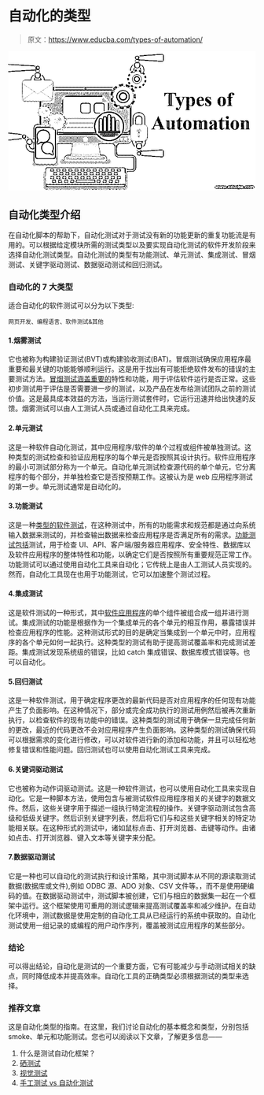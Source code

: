 # 自动化的类型

> 原文：<https://www.educba.com/types-of-automation/>

![types of automation](img/eeb4978bd3bc57b885deff2f3ed36ce7.png)



## 自动化类型介绍

在自动化脚本的帮助下，自动化测试对于测试没有新的功能更新的重复功能流是有用的。可以根据给定模块所需的测试类型以及要实现自动化测试的软件开发阶段来选择自动化测试类型。自动化测试的类型有功能测试、单元测试、集成测试、冒烟测试、关键字驱动测试、数据驱动测试和回归测试。

### 自动化的 7 大类型

适合自动化的软件测试可以分为以下类型:

<small>网页开发、编程语言、软件测试&其他</small>

#### 1.烟雾测试

它也被称为构建验证测试(BVT)或构建验收测试(BAT)。冒烟测试确保应用程序最重要和最关键的功能能够顺利运行。这是用于找出有可能拒绝软件发布的错误的主要测试方法。[冒烟测试涵盖重要的](https://www.educba.com/smoke-testing/)特性和功能，用于评估软件运行是否正常。这些初步测试用于评估是否需要进一步的测试，以及产品在发布给测试团队之前的测试价值。这是最具成本效益的方法，当运行测试套件时，它运行迅速并给出快速的反馈。烟雾测试可以由人工测试人员或通过自动化工具来完成。

#### 2.单元测试

这是一种软件自动化测试，其中应用程序/软件的单个过程或组件被单独测试。这种类型的测试检查和验证应用程序的每个单元是否按照其设计执行。软件应用程序的最小可测试部分称为一个单元。自动化单元测试检查源代码的单个单元，它分离程序的每个部分，并单独检查它是否按预期工作。这被认为是 web 应用程序测试的第一步。单元测试通常是自动化的。

#### 3.功能测试

这是一种[类型的软件测试](https://www.educba.com/types-of-software-testing/)，在这种测试中，所有的功能需求和规范都是通过向系统输入数据来测试的，并检查输出数据来检查应用程序是否满足所有的需求。[功能测试包括](https://www.educba.com/what-is-functional-testing/)测试，用于检查 UI、API、客户端/服务器应用程序、安全特性、数据库以及软件应用程序的整体特性和功能，以确定它们是否按照所有重要规范正常工作。功能测试可以通过使用自动化工具来自动化；它传统上是由人工测试人员实现的。然而，自动化工具现在也用于功能测试，它可以加速整个测试过程。

#### 4.集成测试

这是软件测试的一种形式，其中[软件应用程序](https://www.educba.com/what-is-application-software-its-types/)的单个组件被组合成一组并进行测试。集成测试的功能是根据作为一个集成单元的各个单元的相互作用，暴露错误并检查应用程序的性能。这种测试形式的目的是确定当集成到一个单元中时，应用程序的各个单元如何一起执行。这种类型的测试有助于提高测试覆盖率和完成测试差距。集成测试发现系统级的错误，比如 catch 集成错误、数据库模式错误等。也可以自动化。

#### 5.回归测试

这是一种软件测试，用于确定程序更改的最新代码是否对应用程序的任何现有功能产生了负面影响。在这种情况下，部分或完全成功执行的测试用例然后被再次重新执行，以检查软件的现有功能中的错误。这种类型的测试用于确保一旦完成任何新的更改，最近的代码更改不会对应用程序产生负面影响。这种类型的测试确保代码可以根据需求的变化进行修改，可以对软件进行新的添加和功能，并且可以轻松地修复错误和性能问题。回归测试也可以使用自动化测试工具来完成。

#### 6.关键词驱动测试

它也被称为动作词驱动测试。这是一种软件测试，也可以使用自动化工具来实现自动化。它是一种脚本方法，使用包含与被测试软件应用程序相关的关键字的数据文件。然后，这些关键字用于描述一组执行特定流程的操作。关键字驱动测试包含高级和低级关键字。然后识别关键字列表，然后将它们与和这些关键字相关的特定功能相关联。在这种形式的测试中，诸如鼠标点击、打开浏览器、击键等动作。由诸如点击、打开浏览器、键入文本等关键字来分配。

#### 7.数据驱动测试

它是一种也可以自动化的测试执行和设计策略，其中测试脚本从不同的源读取测试数据(数据库或文件),例如 ODBC 源、ADO 对象、CSV 文件等。，而不是使用硬编码的值。在数据驱动测试中，测试脚本被创建，它们与相应的数据集一起在一个框架中运行。这个框架使用可重用的测试逻辑来提高测试覆盖率和减少维护。在自动化环境中，测试数据是使用定制的自动化工具从已经运行的系统中获取的。自动化测试使用一组记录的或编程的用户动作序列，覆盖被测试应用程序的某些部分。

### 结论

可以得出结论，自动化是测试的一个重要方面，它有可能减少与手动测试相关的缺点，同时降低成本并提高效率。自动化工具的正确类型必须根据测试的类型来选择。

### 推荐文章

这是自动化类型的指南。在这里，我们讨论自动化的基本概念和类型，分别包括 smoke、单元和功能测试。您也可以阅读以下文章，了解更多信息——

1.  什么是测试自动化框架？
2.  [硒测试](https://www.educba.com/selenium-testing/)
3.  [视觉测试](https://www.educba.com/visual-testing/)
4.  [手工测试 vs 自动化测试](https://www.educba.com/manual-testing-vs-automation-testing/)






